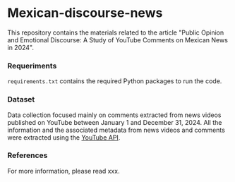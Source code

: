 # Mexican-discourse-news
This repository contains the materials related to the article "Public Opinion and Emotional Discourse: A Study of YouTube Comments on Mexican News in 2024".

### Requeriments
``requirements.txt`` contains the required Python packages to run the code.

### Dataset
Data collection focused mainly on comments extracted from news videos published on YouTube between January 1 and December 31, 2024. All the information and the associated metadata from news videos and comments were extracted using the [YouTube API](https://developers.google.com/youtube/v3).

### References
For more information, please read xxx.
